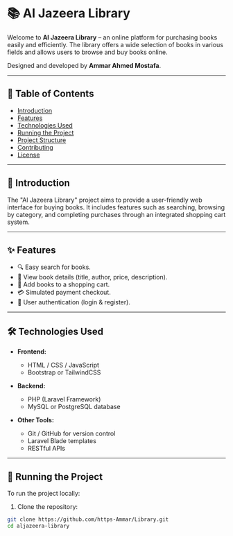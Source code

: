 # 📚 Al Jazeera Library

Welcome to **Al Jazeera Library** – an online platform for purchasing books easily and efficiently. The library offers a wide selection of books in various fields and allows users to browse and buy books online.

Designed and developed by **Ammar Ahmed Mostafa**.

---

## 📝 Table of Contents

- [Introduction](#introduction)
- [Features](#features)
- [Technologies Used](#technologies-used)
- [Running the Project](#running-the-project)
- [Project Structure](#project-structure)
- [Contributing](#contributing)
- [License](#license)

---

## 📖 Introduction

The "Al Jazeera Library" project aims to provide a user-friendly web interface for buying books. It includes features such as searching, browsing by category, and completing purchases through an integrated shopping cart system.

---

## ✨ Features

- 🔍 Easy search for books.
- 📄 View book details (title, author, price, description).
- 🛒 Add books to a shopping cart.
- 💳 Simulated payment checkout.
- 👤 User authentication (login & register).

---

## 🛠 Technologies Used

- **Frontend:**

  - HTML / CSS / JavaScript
  - Bootstrap or TailwindCSS

- **Backend:**

  - PHP (Laravel Framework)
  - MySQL or PostgreSQL database

- **Other Tools:**
  - Git / GitHub for version control
  - Laravel Blade templates
  - RESTful APIs

---

## 🚀 Running the Project

To run the project locally:

1. Clone the repository:

```bash
git clone https://github.com/https-Ammar/Library.git
cd aljazeera-library
```
